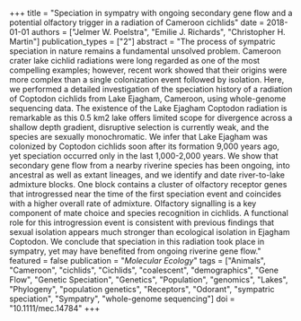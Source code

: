 +++
title = "Speciation in sympatry with ongoing secondary gene flow and a potential olfactory trigger in a radiation of Cameroon cichlids"
date = 2018-01-01
authors = ["Jelmer W. Poelstra", "Emilie J. Richards", "Christopher H. Martin"]
publication_types = ["2"]
abstract = "The process of sympatric speciation in nature remains a fundamental unsolved problem. Cameroon crater lake cichlid radiations were long regarded as one of the most compelling examples; however, recent work showed that their origins were more complex than a single colonization event followed by isolation. Here, we performed a detailed investigation of the speciation history of a radiation of Coptodon cichlids from Lake Ejagham, Cameroon, using whole-genome sequencing data. The existence of the Lake Ejagham Coptodon radiation is remarkable as this 0.5 km2 lake offers limited scope for divergence across a shallow depth gradient, disruptive selection is currently weak, and the species are sexually monochromatic. We infer that Lake Ejagham was colonized by Coptodon cichlids soon after its formation 9,000 years ago, yet speciation occurred only in the last 1,000-2,000 years. We show that secondary gene flow from a nearby riverine species has been ongoing, into ancestral as well as extant lineages, and we identify and date river-to-lake admixture blocks. One block contains a cluster of olfactory receptor genes that introgressed near the time of the first speciation event and coincides with a higher overall rate of admixture. Olfactory signalling is a key component of mate choice and species recognition in cichlids. A functional role for this introgression event is consistent with previous findings that sexual isolation appears much stronger than ecological isolation in Ejagham Coptodon. We conclude that speciation in this radiation took place in sympatry, yet may have benefited from ongoing riverine gene flow."
featured = false
publication = "*Molecular Ecology*"
tags = ["Animals", "Cameroon", "cichlids", "Cichlids", "coalescent", "demographics", "Gene Flow", "Genetic Speciation", "Genetics", "Population", "genomics", "Lakes", "Phylogeny", "population genetics", "Receptors", "Odorant", "sympatric speciation", "Sympatry", "whole-genome sequencing"]
doi = "10.1111/mec.14784"
+++

